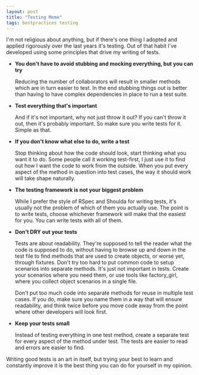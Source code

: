 ```yaml
---
layout: post
title: "Testing Meme"
tags: bestpractices testing
---
```

I'm not religious about anything, but if there's one thing I adopted and applied rigorously over the last years it's testing. Out of that habit I've developed using some principles that drive my writing of tests.

 * **You don't have to avoid stubbing and mocking everything, but you can try**

    Reducing the number of collaborators will result in smaller methods which are in turn easier to test. In the end stubbing things out is better than having to have complex dependencies in place to run a test suite.

 * **Test everything that's important**

   And if it's not important, why not just throw it out? If you can't throw it out, then it's probably important. So make sure you write tests for it. Simple as that.

 * **If you don't know what else to do, write a test**

    Stop thinking about how the code should look, start thinking what you want it to do. Some people call it working test-first, I just use it to find out how I want the code to work from the outside. When you put every aspect of the method in question into test cases, the way it should work will take shape naturally.

 * **The testing framework is not your biggest problem**

    While I prefer the style of RSpec and Shoulda for writing tests, it's usually not the problem of which of them you actually use. The point is to write tests, choose whichever framework will make that the easiest for you. You can write tests with all of them.

 * **Don't DRY out your tests**

    Tests are about readability. They're supposed to tell the reader what the code is supposed to do, without having to browse up and down in the test file to find methods that are used to create objects, or worse yet, through fixtures. Don't try too hard to put common code to setup scenarios into separate methods. It's just not important in tests. Create your scenarios where you need them, or use tools like factory_girl, where you collect object scenarios in a single file.

     Don't put too much code into separate methods for reuse in multiple test cases. If you do, make sure you name them in a way that will ensure readability, and think twice before you move code away from the point where other developers will look first.

 * **Keep your tests small**

   Instead of testing everything in one test method, create a separate test for every aspect of the method under test. The tests are easier to read and errors are easier to find.

Writing good tests is an art in itself, but trying your best to learn and constantly improve it is the best thing you can do for yourself in my opinion.